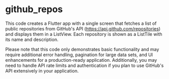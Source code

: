 # github_repos

This code creates a Flutter app with a single screen that fetches a list of public repositories from GitHub's API (https://api.github.com/repositories) and displays them in a ListView. Each repository is shown as a ListTile with its name and description.

Please note that this code only demonstrates basic functionality and may require additional error handling, pagination for large data sets, and UI enhancements for a production-ready application. Additionally, you may need to handle API rate limits and authentication if you plan to use GitHub's API extensively in your application.
